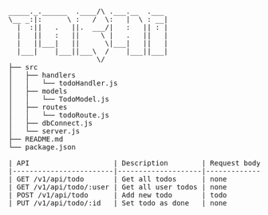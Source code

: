 <pre>
_____._.______  .____/\ .___.__  .___ 
\__ _:|:      \ :   /  \:   |  \ : __|
  |  :||   .   ||.  ___/|   :   || : |
  |   ||   :   ||     \ |   .   ||   |
  |   ||___|   ||      \|___|   ||   |
  |___|    |___||___\  /    |___||___|
                     \/               
├── src
│   ├── handlers
│   │   └── todoHandler.js
│   ├── models
│   │   └── TodoModel.js
│   ├── routes
│   │   └── todoRoute.js
│   ├── dbConnect.js
│   └── server.js
├── README.md
└── package.json

| API                    | Description        | Request body | Response body  |
|------------------------|--------------------|--------------|----------------|
| GET /v1/api/todo       | Get all todos      | none         | Array of todos |
| GET /v1/api/todo/:user | Get all user todos | none         | Array of todos |
| POST /v1/api/todo      | Add new todo       | todo         | todo           |
| PUT /v1/api/todo/:id   | Set todo as done   | none         | todo           |
</pre>                                      
